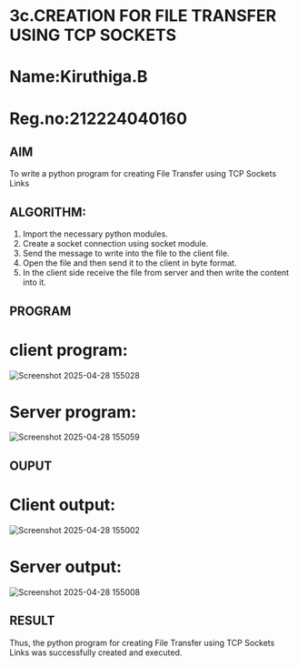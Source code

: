 # 3c.CREATION FOR FILE TRANSFER USING TCP SOCKETS
# Name:Kiruthiga.B
# Reg.no:212224040160

## AIM
To write a python program for creating File Transfer using TCP Sockets Links

## ALGORITHM:
1. Import the necessary python modules.
2. Create a socket connection using socket module.
3. Send the message to write into the file to the client file.
4. Open the file and then send it to the client in byte format.
5. In the client side receive the file from server and then write the content into it.
   
## PROGRAM

# client program:

![Screenshot 2025-04-28 155028](https://github.com/user-attachments/assets/c819a266-2482-49d1-ae35-8c3f2dfcfe1b)


# Server program:

![Screenshot 2025-04-28 155059](https://github.com/user-attachments/assets/88309d0c-0dc0-4dd3-b7d8-d2ac3a94788e)

## OUPUT

# Client output:

![Screenshot 2025-04-28 155002](https://github.com/user-attachments/assets/a1bf2380-6ee3-42a7-b17b-dbb4728e357f)


# Server output:

![Screenshot 2025-04-28 155008](https://github.com/user-attachments/assets/8c2b85f1-4644-4782-81d3-20e24d972398)


## RESULT
Thus, the python program for creating File Transfer using TCP Sockets Links was 
successfully created and executed.
